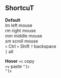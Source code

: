 ## ShortcuT

**Default**  
*lm* left mouse  
*rm* right mouse  
*mm* middle mouse  
*sm* scroll mouse  
`<` Ctrl
`>` Shift
`?` backspace  
`]` alt 

**Hover** 
`<c` copy  
`<v` paste
`^]c`  
`^]v`  


